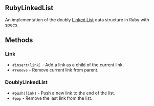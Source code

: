## RubyLinkedList

An implementation of the doubly [Linked List] data structure in Ruby with specs.

## Methods

### Link
* `#insert(link)` - Add a link as a child of the current link.
* `#remove` - Remove current link from parent.

### DoublyLinkedList
* `#push(link)` - Push a new link to the end of the list.
* `#pop` - Remove the last link from the list.

[Linked List]: https://en.wikipedia.org/wiki/Linked_list
